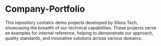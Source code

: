 # Company-Portfolio
This repository contains demo projects developed by Silora Tech, showcasing the breadth of our technical capabilities. These projects serve as examples for internal reference, helping to demonstrate our approach, quality standards, and innovative solutions across various domains.
